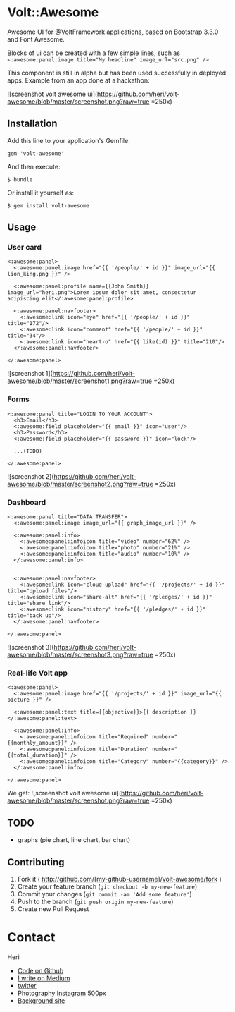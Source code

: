# Volt::Awesome

Awesome UI for @VoltFramework applications, based on Bootstrap 3.3.0 and Font Awesome.

Blocks of ui can be created with a few simple lines, such as `<:awesome:panel:image title="My headline" image_url="src.png" />`

This component is still in alpha but has been used successfully in deployed apps. Example from an app done at a hackathon:

![screenshot volt awesome ui](https://github.com/heri/volt-awesome/blob/master/screenshot.png?raw=true =250x)


## Installation

Add this line to your application's Gemfile:

    gem 'volt-awesome'

And then execute:

    $ bundle

Or install it yourself as:

    $ gem install volt-awesome

## Usage

### User card
```
<:awesome:panel>
  <:awesome:panel:image href="{{ '/people/' + id }}" image_url="{{ lion_king.png }}" />

  <:awesome:panel:profile name={{John Smith}} image_url="heri.png">Lorem ipsum dolor sit amet, consectetur adipiscing elit</:awesome:panel:profile>

  <:awesome:panel:navfooter>
    <:awesome:link icon="eye" href="{{ '/people/' + id }}" title="172"/>
    <:awesome:link icon="comment" href="{{ '/people/' + id }}" title="34"/>
    <:awesome:link icon="heart-o" href="{{ like(id) }}" title="210"/>
  </:awesome:panel:navfooter>

</:awesome:panel>
```
![screenshot 1](https://github.com/heri/volt-awesome/blob/master/screenshot1.png?raw=true =250x)

### Forms
```
<:awesome:panel title="LOGIN TO YOUR ACCOUNT">
  <h3>Email</h3>
  <:awesome:field placeholder="{{ email }}" icon="user"/>
  <h3>Password</h3>
  <:awesome:field placeholder="{{ password }}" icon="lock"/>

  ...(TODO)

</:awesome:panel>
```
![screenshot 2](https://github.com/heri/volt-awesome/blob/master/screenshot2.png?raw=true =250x)

### Dashboard
```
<:awesome:panel title="DATA TRANSFER">
  <:awesome:panel:image image_url="{{ graph_image_url }}" />

  <:awesome:panel:info>
    <:awesome:panel:infoicon title="video" number="62%" />
    <:awesome:panel:infoicon title="photo" number="21%" />
    <:awesome:panel:infoicon title="audio" number="10%" />
  </:awesome:panel:info>


  <:awesome:panel:navfooter>
    <:awesome:link icon="cloud-upload" href="{{ '/projects/' + id }}" title="Upload files"/>
    <:awesome:link icon="share-alt" href="{{ '/pledges/' + id }}" title="share link"/>
    <:awesome:link icon="history" href="{{ '/pledges/' + id }}" title="back up"/>
  </:awesome:panel:navfooter>

</:awesome:panel>
```
![screenshot 3](https://github.com/heri/volt-awesome/blob/master/screenshot3.png?raw=true =250x)

### Real-life Volt app
```
<:awesome:panel>
  <:awesome:panel:image href="{{ '/projects/' + id }}" image_url="{{ picture }}" />

  <:awesome:panel:text title={{objective}}>{{ description }}</:awesome:panel:text>

  <:awesome:panel:info>
    <:awesome:panel:infoicon title="Required" number="{{monthly_amount}}" />
    <:awesome:panel:infoicon title="Duration" number="{{total_duration}}" />
    <:awesome:panel:infoicon title="Category" number="{{category}}" />
  </:awesome:panel:info>

</:awesome:panel>
```
We get:
![screenshot volt awesome ui](https://github.com/heri/volt-awesome/blob/master/screenshot.png?raw=true =250x)


## TODO

* graphs (pie chart, line chart, bar chart)


## Contributing

1. Fork it ( http://github.com/[my-github-username]/volt-awesome/fork )
2. Create your feature branch (`git checkout -b my-new-feature`)
3. Commit your changes (`git commit -am 'Add some feature'`)
4. Push to the branch (`git push origin my-new-feature`)
5. Create new Pull Request


# Contact

Heri

* [Code on Github](http://github.com/heri)
* [I write on Medium](http://medium.com/@heri)
* [twitter](http://twitter.com/heri)
* Photography [Instagram](https://instagram.com/heri_rakotomalala/) [500px](https://500px.com/heri)
* [Background site](http://madmedia.ca)
